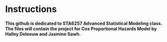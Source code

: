 # Instructions

#### This github is dedicated to STA6257 Advanced Statistical Modeling class. The files will contain the project for Cox Proportional Hazards Model by Halley Deleeuw and Jasmine Sawh. 
